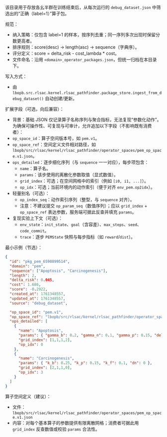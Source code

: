 该目录用于存放各幺半群在训练结束后，从每次运行的 `debug_dataset.json` 中筛选出的“正确（label=1）”算子包。

规范：
- 纳入策略：仅包含 label=1 的样本，按序列去重；同一序列多次出现时保留分数更高者。
- 排序规则：score(desc) -> length(asc) -> sequence（字典序）。
- 评分定义：score = delta_risk - cost_lambda * cost。
- 文件命名：沿用 `<domain>_operator_packages.json`，但统一归档在本目录下。

写入方式：
- 由 `lbopb.src.rlsac.kernel.rlsac_pathfinder.package_store.ingest_from_debug_dataset()` 自动创建/更新。

扩展字段（可选，向后兼容）：
- 背景：基础 JSON 仅记录算子名称序列与聚合指标，无法复现“参数化动作”。为确保可操作性、可复现与可审计，允许追加以下字段（不影响既有消费者）：
- `op_space_id`：算子空间版本号，如 `pem.v1`。
- `op_space_ref`：空间定义文件相对路径，如 `lbopb/src/rlsac/kernel/rlsac_pathfinder/operator_spaces/pem_op_space.v1.json`。
- `ops_detailed`：逐步细化序列（与 `sequence` 一一对应），每步项包含：
  - `name`：算子名。
  - `params`：该步使用的离散化参数取值（显式数值）。
  - `grid_index`：可选；在空间网格中的索引（例如 `[i0, i1, ...]`）。
  - `op_idx`：可选；当前环境内的动作索引（便于对齐 `env_pem.op2idx`）。
- 轻量别名（可选）：
  - `op_index_seq`：动作索引序列（整型，与 `sequence` 对齐）。
  - 注意：不建议提交 `op_param_seq`（数值序列）；应以 `grid_index` + `op_space_ref` 表达参数，服务端可据此反查并填充 `params`。
- 复现实验上下文（可选）：
  - `env_state`：`init_state`、`goal`（含容差）、`max_steps`、`seed`、`code_commit`。
  - `trace`：逐步 `PEMState` 快照与每步指标（如 `reward`/`dist`）。

最小示例（节选）：

```json
{
  "id": "pkg_pem_6590899514",
  "domain": "pem",
  "sequence": ["Apoptosis", "Carcinogenesis"],
  "length": 2,
  "delta_risk": 0.045,
  "cost": 1.686,
  "score": -0.2922,
  "created_at": 1761348557,
  "updated_at": 1761348557,
  "source": "debug_dataset",

  "op_space_id": "pem.v1",
  "op_space_ref": "lbopb/src/rlsac/kernel/rlsac_pathfinder/operator_spaces/pem_op_space.v1.json",
  "ops_detailed": [
    {
      "name": "Apoptosis",
      "params": { "gamma_b": 0.2, "gamma_n": 0.1, "gamma_p": 0.15, "delta_f": 0.1 },
      "grid_index": [1,1,1,2],
      "op_idx": 0
    },
    {
      "name": "Carcinogenesis",
      "params": { "k_b": 0.25, "k_p": 0.15, "k_f": 0.1, "dn": 0 },
      "grid_index": [2,1,1,0],
      "op_idx": 3
    }
  ]
}
```

算子空间定义（建议）：
- 文件：`lbopb/src/rlsac/kernel/rlsac_pathfinder/operator_spaces/pem_op_space.v1.json`
- 内容：对每个基本算子的参数提供有限离散网格；消费者可据此用 `grid_index` 反查数值或校验 `params` 合法性。
